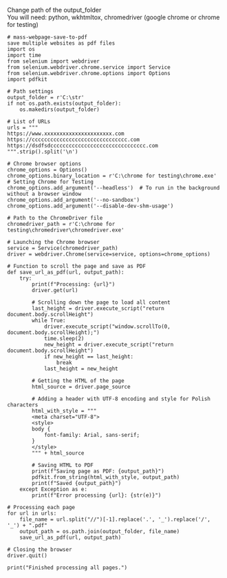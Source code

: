 Change path of the output_folder    
You will need:
python, wkhtmltox, chromedriver (google chrome or chrome for testing)

    # mass-webpage-save-to-pdf
    save multiple websites as pdf files
    import os
    import time
    from selenium import webdriver
    from selenium.webdriver.chrome.service import Service
    from selenium.webdriver.chrome.options import Options
    import pdfkit
    
    # Path settings
    output_folder = r'C:\str'
    if not os.path.exists(output_folder):
        os.makedirs(output_folder)
    
    # List of URLs
    urls = """
    https://www.xxxxxxxxxxxxxxxxxxxxxx.com
    https://ccccccccccccccccccccccccccccccc.com
    https://dsdfsdccccccccccccccccccccccccccccccc.com
    """.strip().split('\n')
    
    # Chrome browser options
    chrome_options = Options()
    chrome_options.binary_location = r'C:\chrome for testing\chrome.exe'  # Setting Chrome for Testing
    chrome_options.add_argument('--headless')  # To run in the background without a browser window
    chrome_options.add_argument('--no-sandbox')
    chrome_options.add_argument('--disable-dev-shm-usage')
    
    # Path to the ChromeDriver file
    chromedriver_path = r'C:\chrome for testing\chromedriver\chromedriver.exe'
    
    # Launching the Chrome browser
    service = Service(chromedriver_path)
    driver = webdriver.Chrome(service=service, options=chrome_options)
    
    # Function to scroll the page and save as PDF
    def save_url_as_pdf(url, output_path):
        try:
            print(f"Processing: {url}")
            driver.get(url)
            
            # Scrolling down the page to load all content
            last_height = driver.execute_script("return document.body.scrollHeight")
            while True:
                driver.execute_script("window.scrollTo(0, document.body.scrollHeight);")
                time.sleep(2)
                new_height = driver.execute_script("return document.body.scrollHeight")
                if new_height == last_height:
                    break
                last_height = new_height
            
            # Getting the HTML of the page
            html_source = driver.page_source
    
            # Adding a header with UTF-8 encoding and style for Polish characters
            html_with_style = """
            <meta charset="UTF-8">
            <style>
            body {
                font-family: Arial, sans-serif;
            }
            </style>
            """ + html_source
    
            # Saving HTML to PDF
            print(f"Saving page as PDF: {output_path}")
            pdfkit.from_string(html_with_style, output_path)
            print(f"Saved {output_path}")
        except Exception as e:
            print(f"Error processing {url}: {str(e)}")
    
    # Processing each page
    for url in urls:
        file_name = url.split("//")[-1].replace('.', '_').replace('/', '_') + ".pdf"
        output_path = os.path.join(output_folder, file_name)
        save_url_as_pdf(url, output_path)
    
    # Closing the browser
    driver.quit()
    
    print("Finished processing all pages.")
    
